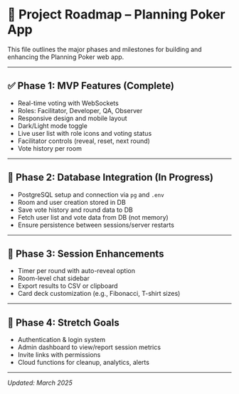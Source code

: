 # 🧭 Project Roadmap – Planning Poker App

This file outlines the major phases and milestones for building and enhancing the Planning Poker web app.

---

## ✅ Phase 1: MVP Features (Complete)
- Real-time voting with WebSockets
- Roles: Facilitator, Developer, QA, Observer
- Responsive design and mobile layout
- Dark/Light mode toggle
- Live user list with role icons and voting status
- Facilitator controls (reveal, reset, next round)
- Vote history per room

---

## 🔄 Phase 2: Database Integration (In Progress)
- PostgreSQL setup and connection via `pg` and `.env`
- Room and user creation stored in DB
- Save vote history and round data to DB
- Fetch user list and vote data from DB (not memory)
- Ensure persistence between sessions/server restarts

---

## 🧪 Phase 3: Session Enhancements
- Timer per round with auto-reveal option
- Room-level chat sidebar
- Export results to CSV or clipboard
- Card deck customization (e.g., Fibonacci, T-shirt sizes)

---

## 🚀 Phase 4: Stretch Goals
- Authentication & login system
- Admin dashboard to view/report session metrics
- Invite links with permissions
- Cloud functions for cleanup, analytics, alerts

---

_Updated: March 2025_
